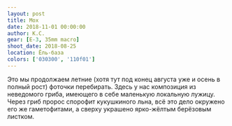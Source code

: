 ```yaml
---
layout: post
title: Мох
date: 2018-11-01 00:00:00
author: К.С.
gear: [E-3, 35mm macro]
shoot_date: 2018-08-25
location: Ёль-база
colors: ['030300', '110f01']
---
```

Это мы продолжаем летние (хотя тут под конец августа уже и осень в полный рост) фоточки перебирать. Здесь у нас композиция из неведомого гриба, имеющего в себе маленькую локальную лужицу. Через гриб пророс спорофит кукушкиного льна, всё это дело окружено его же гаметофитами, а сверху украшено ярко-жёлтым берёзовым листком.
